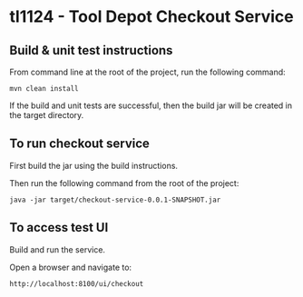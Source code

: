 # tl1124 - Tool Depot Checkout Service

## Build & unit test instructions

From command line at the root of the project, run the following command:

```mvn clean install```

If the build and unit tests are successful, then the build jar will be created in the target directory.

## To run checkout service
First build the jar using the build instructions.

Then run the following command from the root of the project:

```java -jar target/checkout-service-0.0.1-SNAPSHOT.jar```

## To access test UI

Build and run the service.

Open a browser and navigate to:

```http://localhost:8100/ui/checkout```


